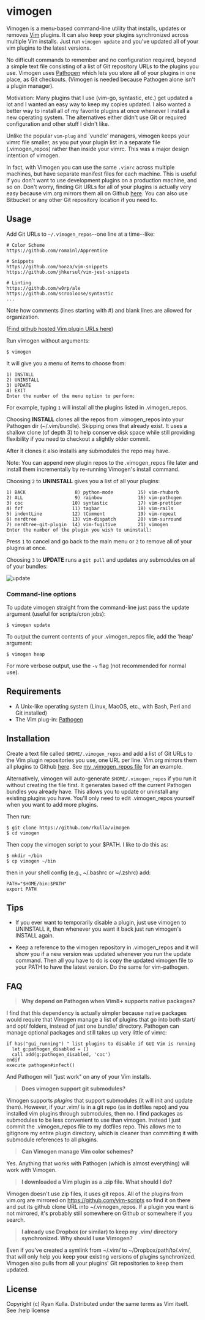 # vimogen

Vimogen is a menu-based command-line utility that installs, updates or removes <a href="http://www.vim.org/">Vim</a> plugins. It can also keep your plugins synchronized across multiple Vim installs. Just run `vimogen update` and you've updated all of your vim plugins to the latest versions.

No difficult commands to remember and no configuration required, beyond a simple text file consisting of a list of Git repository URLs to the plugins you use. Vimogen uses <a href="https://github.com/tpope/vim-pathogen/">Pathogen</a> which lets you store all of your plugins in one place, as Git checkouts. (Vimogen is needed because Pathogen alone isn't a plugin manager).

Motivation: Many plugins that I use (vim-go, syntastic, etc.) get updated a lot and I wanted an easy way to keep my copies updated. I also wanted a better way to install all of my favorite plugins at once whenever I install a new operating system. The alternatives either didn't use Git or required configuration and other stuff I didn't like. 

Unlike the popular `vim-plug` and `vundle' managers, vimogen keeps your vimrc file smaller, as you put your plugin list in a separate file (.vimogen_repos) rather than inside your vimrc. This was a major design intention of vimogen.

In fact, with Vimogen you can use the same `.vimrc` across multiple machines, but have separate manifest files for each machine. This is useful if you don't want to use development plugins on a production machine, and so on.  Don't worry, finding Git URLs for all of your plugins is actually very easy because vim.org mirrors them all on Github <a href="https://github.com/vim-scripts">here</a>.  You can also use Bitbucket or any other Git repository location if you need to.

## Usage

Add Git URLs to `~/.vimogen_repos`--one line at a time--like:

    # Color Scheme
    https://github.com/romainl/Apprentice
    
    # Snippets
    https://github.com/honza/vim-snippets
    https://github.com/jhkersul/vim-jest-snippets

    # Linting
    https://github.com/w0rp/ale
    https://github.com/scrooloose/syntastic
    ...

Note how comments (lines starting with #) and blank lines are allowed for organization.

(<a href="https://github.com/vim-scripts">Find github hosted Vim plugin URLs here</a>)

Run vimogen without arguments:

    $ vimogen

It will give you a menu of items to choose from:

    1) INSTALL
    2) UNINSTALL
    3) UPDATE
    4) EXIT
    Enter the number of the menu option to perform:

For example, typing `1` will install all the plugins listed in .vimogen_repos.

Choosing __INSTALL__ clones all the repos from .vimogen_repos into your Pathogen dir (~/.vim/bundle).
Skipping ones that already exist.  It uses a shallow clone (of depth 3) to help conserve disk space while still
providing flexibility if you need to checkout a slightly older commit.

After it clones it also installs any submodules the repo may have.

Note: You can append new plugin repos to the .vimogen_repos file later and install them incrementally by re-running Vimogen's install command.

Choosing `2` to __UNINSTALL__ gives you a list of all your plugins:

    1) BACK                  8) python-mode         15) vim-rhubarb
    2) ALL                   9) rainbow             16) vim-pathogen
    3) coc                  10) syntastic           17) vim-prettier
    4) fzf                  11) tagbar              18) vim-rails
    5) indentLine           12) tComment            19) vim-repeat
    6) nerdtree             13) vim-dispatch        20) vim-surround
    7) nerdtree-git-plugin  14) vim-fugitive        21) vimogen
    Enter the number of the plugin you wish to uninstall:

Press `1` to cancel and go back to the main menu or `2` to remove all of your plugins at once.
    
Choosing `3` to __UPDATE__ runs a `git pull` and updates any submodules on all of your bundles:

![update](https://cloud.githubusercontent.com/assets/244283/17818417/5505c364-65f8-11e6-8dfc-0797c96cd06b.png)

### Command-line options

To update vimogen straight from the command-line just pass the update argument (useful for scripts/cron jobs):

    $ vimogen update

To output the current contents of your .vimogen_repos file, add the 'heap' argument:

    $ vimogen heap

For more verbose output, use the `-v` flag (not recommended for normal use).

## Requirements

* A Unix-like operating system (Linux, MacOS, etc., with Bash, Perl and Git installed)
* The Vim plug-in: [Pathogen](https://github.com/tpope/vim-pathogen/ "Pathogen")

## Installation

Create a text file called `$HOME/.vimogen_repos` and add a list of Git URLs to the Vim plugin repositories you use, one URL per line. Vim.org mirrors them all plugins to Github <a href="https://github.com/vim-scripts">here</a>. See [my .vimogen_repos file](https://github.com/rkulla/vimrc/blob/master/.vimogen_repos) for an example.

Alternatively, vimogen will auto-generate `$HOME/.vimogen_repos` if you run it without creating the file first. It generates based off the current Pathogen bundles you already have. This allows you to update or uninstall any existing plugins you have. You'll only need to edit .vimogen_repos yourself when you want to add more plugins.

Then run:

    $ git clone https://github.com/rkulla/vimogen
    $ cd vimogen

Then copy the vimogen script to your $PATH. I like to do this as:

    $ mkdir ~/bin
    $ cp vimogen ~/bin

then in your shell config (e.g., ~/.bashrc or ~/.zshrc) add:

    PATH="$HOME/bin:$PATH"
    export PATH


## Tips

- If you ever want to temporarily disable a plugin, just use vimogen to UNINSTALL it, 
then whenever you want it back just run vimogen's INSTALL again.

- Keep a reference to the vimogen repository in .vimogen_repos and it will show you
if a new version was updated whenever you run the update command. Then all you have to do is
copy the updated vimogen file to your PATH to have the latest version. Do the same for
vim-pathogen.

## FAQ

> __Why depend on Pathogen when Vim8+ supports native packages?__

  I find that this dependency is actually simpler because native packages would require that
  Vimogen manage a list of plugins that go into both start/ and opt/ folders, instead of just one
  bundle/ directory. Pathogen can manage optional packages and still takes up very little of vimrc:

    if has("gui_running") " list plugins to disable if GUI Vim is running
      let g:pathogen_disabled = []
      call add(g:pathogen_disabled, 'coc')
    endif
    execute pathogen#infect() 

  And Pathogen will "just work" on any of your Vim installs.

> __Does vimogen support git submodules?__

  Vimogen supports _plugins_ that support submodules (it will init and update them).
  However, if your .vim/ is in a git repo (as in dotfiles repo) and you installed vim plugins through
  submodules, then no. I find packages as submodules to be less convenient to use than vimogen.
  Instead I just commit the .vimogen_repos file to my dotfiles repo.  This allows me to gitignore my
  entire plugin directory, which is cleaner than committing it with submodule references to all plugins.

> __Can Vimogen manage Vim color schemes?__

Yes. Anything that works with Pathogen (which is almost everything)
will work with Vimogen.

> __I downloaded a Vim plugin as a .zip file. What should I do?__

Vimogen doesn't use zip files, it uses git repos. All of
the plugins from vim.org are mirrored on https://github.com/vim-scripts so
find it on there and put its github clone URL into ~/.vimogen_repos. If
a plugin you want is not mirrored, it's probably still somewhere on Github
or somewhere if you search.

> __I already use Dropbox (or similar) to keep my .vim/ directory synchronized. 
Why should I use Vimogen?__

Even if you've created a symlink from ~/.vim/ to ~/Dropbox/path/to/.vim/, that
will only help you keep your existing versions of plugins synchronized. Vimogen 
also pulls from all your plugins' Git repositories to keep them updated.

## License

Copyright (c) Ryan Kulla. Distributed under the same terms as Vim itself. See :help license
